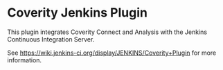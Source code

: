 Coverity Jenkins Plugin
=======================

This plugin integrates Coverity Connect and Analysis with the Jenkins Continuous Integration Server.

See https://wiki.jenkins-ci.org/display/JENKINS/Coverity+Plugin for more information.
